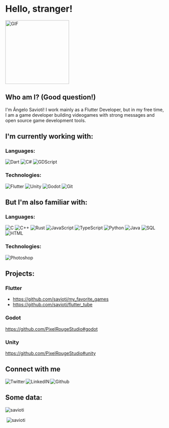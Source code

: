 # Hello, stranger!

<img alt="GIF" src="https://media.giphy.com/media/fVsVfxVwz40I24GT7X/giphy.gif" width= 200/>

## Who am I? (Good question!)

I'm Ângelo Savioti! I work mainly as a Flutter Developer, but in my free time, I am a game developer building videogames with strong messages and open source game development tools.

## I'm currently working with:  

### Languages:

![Dart](https://img.shields.io/badge/-Dart-3d3d3d?style=plastic&logo=dart)
![C#](https://img.shields.io/badge/-C%23-3d3d3d?style=plastic&logo=c-sharp)
![GDScript](https://img.shields.io/badge/-GDScript-3d3d3d?style=plastic&logo=godot-engine)

### Technologies:  

![Flutter](https://img.shields.io/badge/-Flutter-3d3d3d?style=plastic&logo=flutter)
![Unity](https://img.shields.io/badge/-Unity-3d3d3d?style=plastic&logo=unity)
![Godot](https://img.shields.io/badge/-Godot-3d3d3d?style=plastic&logo=godot-engine)
![Git](https://img.shields.io/badge/-Git-3d3d3d?style=plastic&logo=git)

## But I'm also familiar with:  

### Languages:  

![C](https://img.shields.io/badge/-C-3d3d3d?style=plastic&logo=c)
![C++](https://img.shields.io/badge/-C++-3d3d3d?style=plastic&logo=c%2B%2B)
![Rust](https://img.shields.io/badge/-Rust-3d3d3d?style=plastic&logo=rust)
![JavaScript](https://img.shields.io/badge/-JavaScript-3d3d3d?style=plastic&logo=javascript)
![TypeScript](https://img.shields.io/badge/-TypeScript-3d3d3d?style=plastic&logo=typescript)
![Python](https://img.shields.io/badge/-Python-3d3d3d?style=plastic&logo=python)
![Java](https://img.shields.io/badge/-Java-3d3d3d?style=plastic&logo=java)
![SQL](https://img.shields.io/badge/-SQL-3d3d3d?style=plastic&logo=mysql)
![HTML](https://img.shields.io/badge/-HTML-3d3d3d?style=plastic&logo=html5)

### Technologies: 

![Photoshop](https://img.shields.io/badge/-Photoshop-3d3d3d?style=plastic&logo=adobe-photoshop)

## Projects:

### Flutter

- https://github.com/savioti/my_favorite_games
- https://github.com/savioti/flutter_tube

### Godot

https://github.com/PixelRougeStudio#godot

### Unity

https://github.com/PixelRougeStudio#unity

## Connect with me

<a target="_blank" href="https://twitter.com/MSavioti">
  <img align="left" alt="Twitter" src="https://img.shields.io/badge/-Twitter-3d3d3d?style=social&logo=twitter" />
<a target="_blank" href="https://www.linkedin.com/in/angelo-savioti">
  <img align="left" alt="LinkedIN" src="https://img.shields.io/badge/-LinkedIn-3d3d3d?style=social&logo=linkedin" />
<a target="_blank" href="https://github.com/MSavioti">
  <img align="left" alt="Github" src="https://img.shields.io/badge/-Github-3d3d3d?style=social&logo=github" /><a/><br>
  
## Some data:

<p><img align="center" src="https://github-readme-stats.vercel.app/api/top-langs?username=savioti&show_icons=true&locale=en&layout=compact" alt="savioti" /></p>

<p>&nbsp;<img align="center" src="https://github-readme-stats.vercel.app/api?username=savioti&show_icons=true&locale=en" alt="savioti" /></p>
